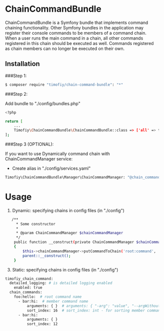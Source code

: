 # ChainCommandBundle

ChainCommandBundle is a Symfony bundle that implements command chaining functionality. Other Symfony bundles in the
application may register their console commands to be members of a command chain. When a user runs the main command in a
chain, all other commands registered in this chain should be executed as well. Commands registered as chain members can
no longer be executed on their own.

Installation
------------

###Step 1:

```bash
$ composer require "timofiy/chain-command-bundle": "*"
```

###Step 2:

Add bundle to "./config/bundles.php"

```bash
<?php

return [
    ...
    Timofiy\ChainCommandBundle\ChainCommandBundle::class => ['all' => true],
];

```

###Step 3 (OPTIONAL):

If you want to use Dynamically command chain with ChainCommandManager service:
- Create alias in "./config/services.yaml"

```bash
Timofiy\ChainCommandBundle\Manager\ChainCommandManager: "@chain_command.manager"
```

Usage
======

1. Dynamic: specifying chains in config files (in "./config")

```bash
   /**
     * Some constructor
     *
     * @param ChainCommandManager $chainCommandManager
     */
    public function __construct(private ChainCommandManager $chainCommandManager)
    {
        $this->chainCommandManager->putCommandToChain('root:command', 'member:command');
        parent::__construct();
    }
```


3. Static: specifying chains in config files (in "./config")

```bash
timofiy_chain_command:
  detailed_logging: # is detailed logging enabled
    enabled: true
  chain_commands:
    foo:hello:  # root command name
      - bar:hi:  # member command name
          arguments: { }  # arguments: { "-arg": "value", "--argWithoutVal": ~, "key": 'example value' }
          sort_index: 16  # sort_index: int - for sorting member commands
      - bar:hi:
          arguments: { }
          sort_index: 12
```

